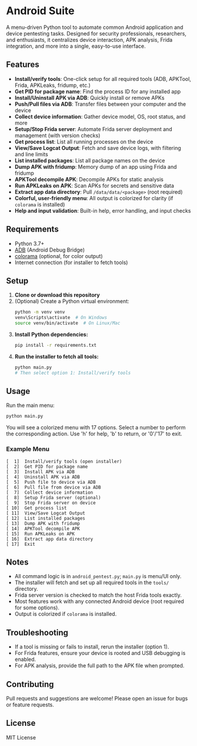 
# Android Suite 

A menu-driven Python tool to automate common Android application and device pentesting tasks. Designed for security professionals, researchers, and enthusiasts, it centralizes device interaction, APK analysis, Frida integration, and more into a single, easy-to-use interface.

## Features

- **Install/verify tools**: One-click setup for all required tools (ADB, APKTool, Frida, APKLeaks, fridump, etc.)
- **Get PID for package name**: Find the process ID for any installed app
- **Install/Uninstall APK via ADB**: Quickly install or remove APKs
- **Push/Pull files via ADB**: Transfer files between your computer and the device
- **Collect device information**: Gather device model, OS, root status, and more
- **Setup/Stop Frida server**: Automate Frida server deployment and management (with version checks)
- **Get process list**: List all running processes on the device
- **View/Save Logcat Output**: Fetch and save device logs, with filtering and line limits
- **List installed packages**: List all package names on the device
- **Dump APK with fridump**: Memory dump of an app using Frida and fridump
- **APKTool decompile APK**: Decompile APKs for static analysis
- **Run APKLeaks on APK**: Scan APKs for secrets and sensitive data
- **Extract app data directory**: Pull `/data/data/<package>` (root required)
- **Colorful, user-friendly menu**: All output is colorized for clarity (if `colorama` is installed)
- **Help and input validation**: Built-in help, error handling, and input checks

## Requirements

- Python 3.7+
- [ADB](https://developer.android.com/studio/command-line/adb) (Android Debug Bridge)
- [colorama](https://pypi.org/project/colorama/) (optional, for color output)
- Internet connection (for installer to fetch tools)

## Setup

1. **Clone or download this repository**
2. (Optional) Create a Python virtual environment:
   ```sh
   python -m venv venv
   venv\Scripts\activate  # On Windows
   source venv/bin/activate  # On Linux/Mac
   ```
3. **Install Python dependencies:**
   ```sh
   pip install -r requirements.txt
   ```
4. **Run the installer to fetch all tools:**
   ```sh
   python main.py
   # Then select option 1: Install/verify tools
   ```

## Usage

Run the main menu:
```sh
python main.py
```

You will see a colorized menu with 17 options. Select a number to perform the corresponding action. Use 'h' for help, 'b' to return, or '0'/'17' to exit.

### Example Menu
```
[  1]  Install/verify tools (open installer)
[  2]  Get PID for package name
[  3]  Install APK via ADB
[  4]  Uninstall APK via ADB
[  5]  Push file to device via ADB
[  6]  Pull file from device via ADB
[  7]  Collect device information
[  8]  Setup Frida server (optional)
[  9]  Stop Frida server on device
[ 10]  Get process list
[ 11]  View/Save Logcat Output
[ 12]  List installed packages
[ 13]  Dump APK with fridump
[ 14]  APKTool decompile APK
[ 15]  Run APKLeaks on APK
[ 16]  Extract app data directory
[ 17]  Exit
```

## Notes
- All command logic is in `android_pentest.py`; `main.py` is menu/UI only.
- The installer will fetch and set up all required tools in the `tools/` directory.
- Frida server version is checked to match the host Frida tools exactly.
- Most features work with any connected Android device (root required for some options).
- Output is colorized if `colorama` is installed.

## Troubleshooting
- If a tool is missing or fails to install, rerun the installer (option 1).
- For Frida features, ensure your device is rooted and USB debugging is enabled.
- For APK analysis, provide the full path to the APK file when prompted.

## Contributing
Pull requests and suggestions are welcome! Please open an issue for bugs or feature requests.

## License
MIT License

```

